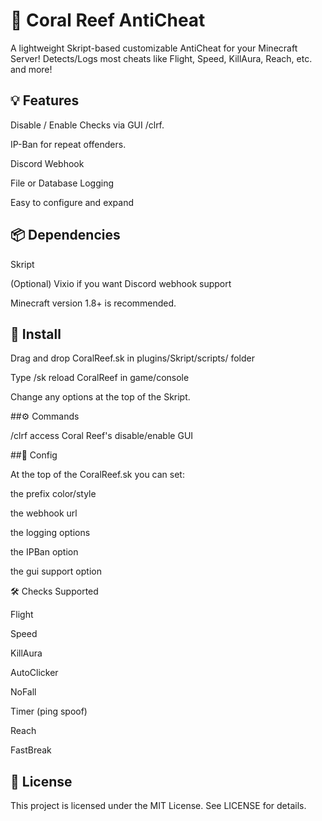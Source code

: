 # 🪸 Coral Reef AntiCheat

A lightweight Skript-based customizable AntiCheat for your Minecraft Server! Detects/Logs most cheats like Flight, Speed, KillAura, Reach, etc. and more!

## 💡 Features

Disable / Enable Checks via GUI /clrf.

IP-Ban for repeat offenders.

Discord Webhook

File or Database Logging

Easy to configure and expand

## 📦 Dependencies

Skript

(Optional) Vixio if you want Discord webhook support

Minecraft version 1.8+ is recommended.

## 🚀 Install

Drag and drop CoralReef.sk in plugins/Skript/scripts/ folder

Type /sk reload CoralReef in game/console

Change any options at the top of the Skript.

##⚙️ Commands

/clrf access Coral Reef's disable/enable GUI

##🔧 Config

At the top of the CoralReef.sk you can set:

the prefix color/style

the webhook url

the logging options

the IPBan option

the gui support option

🛠 Checks Supported

Flight

Speed

KillAura

AutoClicker

NoFall

Timer (ping spoof)

Reach

FastBreak

## 📜 License

This project is licensed under the MIT License. See LICENSE for details.
